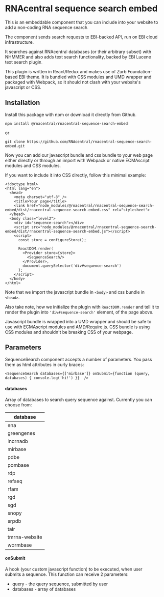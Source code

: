 # RNAcentral sequence search embed

This is an embeddable component that you can include into 
your website to add a non-coding RNA sequence search.

The component sends search requests to EBI-backed API, run on 
EBI cloud infrastructure.

It searches against RNAcentral databases (or their arbitrary subset)
with NHMMER and also adds text search functionality, backed by EBI 
Lucene text search plugin.

This plugin is written in React/Redux and makes use of Zurb 
Foundation-based EBI theme. It is bundled with CSS modules and
 UMD wrapper and packaged with Webpack, so it should not clash with 
your website's javascript or CSS.

## Installation

Install this package with npm or download it directly from Github.

`npm install @rnacentral/rnacentral-sequence-search-embed`

or

`git clone https://github.com/RNAcentral/rnacentral-sequence-search-embed.git`


Now you can add our javascript bundle and css bundle to your web page either directly or through
 an import with Webpack or native ECMAscript modules and CSS modules.
 
If you want to include it into CSS directly, follow this minimal example:
 

```
<!doctype html>
<html lang="en">
  <head>
    <meta charset="utf-8" />
    <title>Your page</title>
    <link href="node_modules/@rnacentral/rnacentral-sequence-search-embed/dist/rnacentral-sequence-search-embed.css" rel="stylesheet">
  </head>
  <body class="level2">
    <div id="sequence-search"></div>
    <script src="node_modules/@rnacentral/rnacentral-sequence-search-embed/dist/rnacentral-sequence-search-embed.js"></script>
    <script>
      const store = configureStore();
        
      ReactDOM.render(
        <Provider store={store}>
          <SequenceSearch/>
        </Provider>,
        document.querySelector('div#sequence-search')
      );    
    </script>
  </body>
</html>
```

Note that we import the javascript bundle in `<body>` and css bundle
in `<head>`.

Also take note, how we initialize the plugin with `ReactDOM.render`
and tell it to render the plugin into `'div#sequence-search'` element,
of the page above.

Javascript bundle is wrapped into a UMD wrapper and should be safe
to use with ECMAscript modules and AMD/Require.js. CSS bundle is
using CSS modules and shouldn't be breaking CSS of your webpage.

## Parameters

SequenceSearch component accepts a number of parameters. You pass them as html attributes
in curly braces:

```
<SequenceSearch databases={['mirbase']} onSubmit={function (query, databases) { console.log('hi!') }}  />
```

#### databases

Array of databases to search query sequence against. Currently you can choose from:

database     |
-------------|
ena          |
greengenes   |
lncrnadb     |
mirbase      |
pdbe         |
pombase      |
rdp          |
refseq       |
rfam         |
rgd          |
sgd          |
snopy        |
srpdb        |
tair         |
tmrna-website|
wormbase     |


#### onSubmit

A hook (your custom javascript function) to be executed, when user submits a sequence. This function can receive 
2 parameters: 
 
 * query - the query sequence, submitted by user
 * databases - array of databases
 